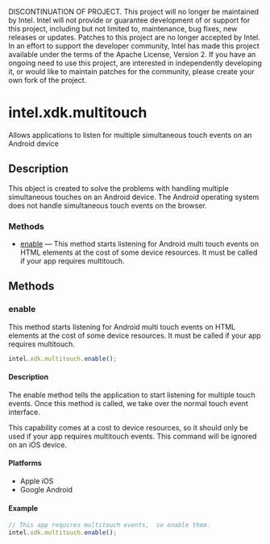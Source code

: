 DISCONTINUATION OF PROJECT.  This project will no longer be maintained by Intel.  Intel will not provide or guarantee development of or support for this project, including but not limited to, maintenance, bug fixes, new releases or updates.  Patches to this project are no longer accepted by Intel.  In an effort to support the developer community, Intel has made this project available under the terms of the Apache License, Version 2. If you have an ongoing need to use this project, are interested in independently developing it, or would like to maintain patches for the community, please create your own fork of the project.

intel.xdk.multitouch
====================

Allows applications to listen for multiple simultaneous touch events on an Android device

Description
-----------

This object is created to solve the problems with handling multiple simultaneous touches on an Android device. The Android operating system does not handle simultaneous touch events on the browser.

### Methods

-   [enable](#enable) — This method starts listening for Android multi touch events on HTML elements at the cost of some device resources. It must be called if your app requires multitouch.

Methods
-------

### enable

This method starts listening for Android multi touch events on HTML elements at the cost of some device resources. It must be called if your app requires multitouch.

```javascript
intel.xdk.multitouch.enable();
```

#### Description

The enable method tells the application to start listening for multiple touch
events. Once this method is called, we take over the normal touch event
interface.

This capability comes at a cost to device resources, so it should only be used
if your app requires multitouch events. This command will be ignored on an iOS
device.

#### Platforms

-   Apple iOS
-   Google Android

#### Example

```javascript
// This app requires multitouch events,  so enable them.        
intel.xdk.multitouch.enable();                     
```
